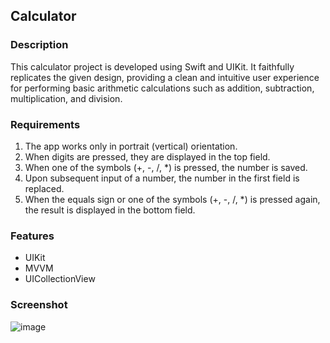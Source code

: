 ## Calculator

### Description
This calculator project is developed using Swift and UIKit. It faithfully replicates the given design, providing a clean and intuitive user experience for performing basic arithmetic calculations such as addition, subtraction, multiplication, and division.

### Requirements
1. The app works only in portrait (vertical) orientation.
2. When digits are pressed, they are displayed in the top field.
3. When one of the symbols (+, -, /, *) is pressed, the number is saved.
4. Upon subsequent input of a number, the number in the first field is replaced.
5. When the equals sign or one of the symbols (+, -, /, *) is pressed again, the result is displayed in the bottom field.

### Features
- UIKit
- MVVM
- UICollectionView

### Screenshot
![image](https://github.com/zassimouse/MyCalculator/assets/114603705/dca3b4d3-0188-4bb8-aa26-bdbc02bd5b6c)
